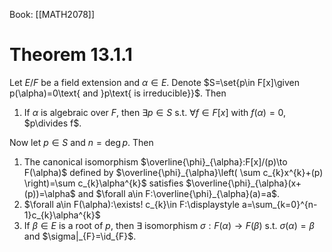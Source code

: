Book: [[MATH2078]]
# Theorem 13.1.1
Let $E/F$ be a field extension and $\alpha\in E$.
Denote $S=\set{p\in F[x]\given p(\alpha)=0\text{ and }p\text{ is irreducible}}$.
Then
1. If $\alpha$ is algebraic over $F$, then $\exists p\in S$ s.t. $\forall f\in F[x]$ with $f(\alpha)=0$, $p\divides f$.

Now let $p\in S$ and $n=\deg p$. Then
1. The canonical isomorphism $\overline{\phi}_{\alpha}:F[x]/(p)\to F(\alpha)$ defined by $\overline{\phi}_{\alpha}\left( \sum c_{k}x^{k}+(p) \right)=\sum c_{k}\alpha^{k}$ satisfies $\overline{\phi}_{\alpha}(x+(p))=\alpha$ and $\forall a\in F:\overline{\phi}_{\alpha}(a)=a$.
2. $\forall a\in F(\alpha):\exists! c_{k}\in F:\displaystyle a=\sum_{k=0}^{n-1}c_{k}\alpha^{k}$
3. If $\beta\in E$ is a root of $p$, then $\exists$ isomorphism $\sigma:F(\alpha)\to F(\beta)$ s.t. $\sigma(\alpha)=\beta$ and $\sigma|_{F}=\id_{F}$.